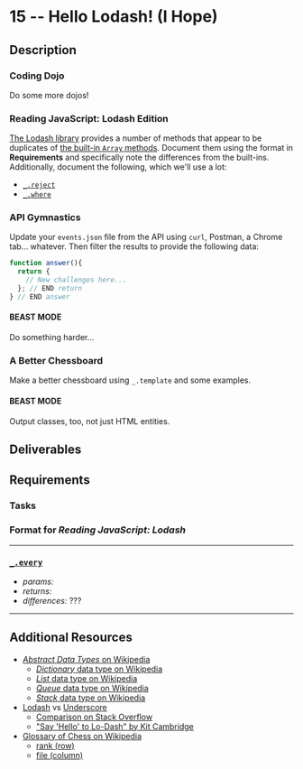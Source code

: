 # 15 -- Hello Lodash! (I Hope)

## Description

### Coding Dojo

Do some more dojos!

### Reading JavaScript: Lodash Edition

[The Lodash library](http://lodash.com/) provides a number of methods that appear to be duplicates of [the built-in `Array` methods](https://developer.mozilla.org/en-US/docs/Web/JavaScript/Reference/Global_Objects/Array#Methods_of_array_instances). Document them using the format in **Requirements** and specifically note the differences from the built-ins. Additionally, document the following, which we'll use a lot:

* [`_.reject`](http://lodash.com/docs#reject)
* [`_.where`](http://lodash.com/docs#where)

### API Gymnastics

Update your `events.json` file from the API using `curl`, Postman, a Chrome tab... whatever. Then filter the results to provide the following data:

```javascript
function answer(){
  return {
    // New challenges here...
  }; // END return
} // END answer
```

#### BEAST MODE

Do something harder...

### A Better Chessboard

Make a better chessboard using `_.template` and some examples.

#### BEAST MODE

Output classes, too, not just HTML entities.

## Deliverables

## Requirements

### Tasks

### Format for _Reading JavaScript: Lodash_

---
### [`_.every`](http://lodash.com/docs#every)

* _params:_
* _returns:_
* _differences:_ ???
---

## Additional Resources

* [_Abstract Data Types_ on Wikipedia](http://en.wikipedia.org/wiki/Abstract_data_type)
  * [_Dictionary_ data type on Wikipedia](http://en.wikipedia.org/wiki/Associative_array)
  * [_List_ data type on Wikipedia](http://en.wikipedia.org/wiki/List_%28abstract_data_type%29)
  * [_Queue_ data type on Wikipedia](http://en.wikipedia.org/wiki/Queue_(abstract_data_type))
  * [_Stack_ data type on Wikipedia](http://en.wikipedia.org/wiki/Stack_(abstract_data_type))
* [Lodash](http://lodash.com) vs [Underscore](http://underscorejs.org)
  * [Comparison on Stack Overflow](http://stackoverflow.com/questions/13789618/differences-between-lodash-and-underscore)
  * ["Say 'Hello' to Lo-Dash" by Kit Cambridge](http://kitcambridge.be/blog/say-hello-to-lo-dash/)
* [Glossary of Chess on Wikipedia](http://en.wikipedia.org/wiki/Glossary_of_chess)
  * [rank (row)](http://en.wikipedia.org/wiki/Glossary_of_chess#Rank)
  * [file (column)](http://en.wikipedia.org/wiki/Glossary_of_chess#file)
